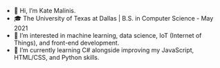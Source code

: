 - 👋  Hi, I’m Kate Malinis. 
- 🎓  The University of Texas at Dallas | B.S. in Computer Science - May 2021
- 👀  I’m interested in machine learning, data science, IoT (Internet of Things), and front-end development.
- 🌱  I’m currently learning C# alongside improving my JavaScript, HTML/CSS, and Python skills.


<!---
kgmalinis/kgmalinis is a ✨ special ✨ repository because its `README.md` (this file) appears on your GitHub profile.
You can click the Preview link to take a look at your changes.
--->
